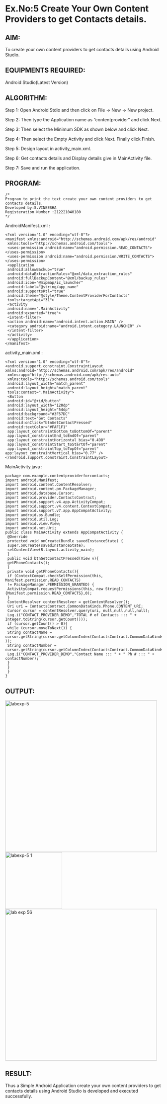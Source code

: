
# Ex.No:5 Create Your Own Content Providers to get Contacts details.


## AIM:

To create your own content providers to get contacts details using Android Studio.

## EQUIPMENTS REQUIRED:

Android Studio(Latest Version)

## ALGORITHM:

Step 1: Open Android Stdio and then click on File -> New -> New project.

Step 2: Then type the Application name as “contentprovider″ and click Next. 

Step 3: Then select the Minimum SDK as shown below and click Next.

Step 4: Then select the Empty Activity and click Next. Finally click Finish.

Step 5: Design layout in activity_main.xml.

Step 6: Get contacts details and Display details give in MainActivity file.

Step 7: Save and run the application.

## PROGRAM:

```
/*
Program to print the text create your own content providers to get contacts details.
Developed by:S.VINEESHA
Registeration Number :212221040180
*/
```

AndroidManifest.xml :

```
<?xml version="1.0" encoding="utf-8"?>
<manifest xmlns:android="http://schemas.android.com/apk/res/android"
 xmlns:tools="http://schemas.android.com/tools">
 <uses-permission android:name="android.permission.READ_CONTACTS"></uses-permission>
 <uses-permission android:name="android.permission.WRITE_CONTACTS"></uses-permission>
 <application
 android:allowBackup="true"
 android:dataExtractionRules="@xml/data_extraction_rules"
 android:fullBackupContent="@xml/backup_rules"
 android:icon="@mipmap/ic_launcher"
 android:label="@string/app_name"
 android:supportsRtl="true"
 android:theme="@style/Theme.ContentProviderForContacts"
 tools:targetApi="31">
 <activity
 android:name=".MainActivity"
 android:exported="true">
 <intent-filter>
 <action android:name="android.intent.action.MAIN" />
 <category android:name="android.intent.category.LAUNCHER" />
 </intent-filter>
 </activity>
 </application>
</manifest>
```

activity_main.xml :

```
<?xml version="1.0" encoding="utf-8"?>
<android.support.constraint.ConstraintLayout 
xmlns:android="http://schemas.android.com/apk/res/android"
 xmlns:app="http://schemas.android.com/apk/res-auto"
 xmlns:tools="http://schemas.android.com/tools"
 android:layout_width="match_parent"
 android:layout_height="match_parent"
 tools:context=".MainActivity">
 <Button
 android:id="@+id/button"
 android:layout_width="120dp"
 android:layout_height="54dp"
 android:background="#3F57DC"
 android:text="Get Contacts"
 android:onClick="btnGetContactPressed"
 android:textColor="#FAF1F1"
 app:layout_constraintBottom_toBottomOf="parent"
 app:layout_constraintEnd_toEndOf="parent"
 app:layout_constraintHorizontal_bias="0.498"
 app:layout_constraintStart_toStartOf="parent"
 app:layout_constraintTop_toTopOf="parent"
app:layout_constraintVertical_bias="0.77" />
</android.support.constraint.ConstraintLayout>
```

MainActivity.java :

```
package com.example.contentproviderforcontacts;
import android.Manifest;
import android.content.ContentResolver;
import android.content.pm.PackageManager;
import android.database.Cursor;
import android.provider.ContactsContract;
import android.support.v4.app.ActivityCompat;
import android.support.v4.content.ContextCompat;
import android.support.v7.app.AppCompatActivity;
import android.os.Bundle;
import android.util.Log;
import android.view.View;
import android.net.Uri;
public class MainActivity extends AppCompatActivity {
 @Override
 protected void onCreate(Bundle savedInstanceState) {
 super.onCreate(savedInstanceState);
 setContentView(R.layout.activity_main);
 }
 public void btnGetContactPressed(View v){
 getPhoneContacts();
 }
 private void getPhoneContacts(){
 if (ContextCompat.checkSelfPermission(this, Manifest.permission.READ_CONTACTS)
 != PackageManager.PERMISSION_GRANTED) {
 ActivityCompat.requestPermissions(this, new String[] 
{Manifest.permission.READ_CONTACTS},0);
 }
 ContentResolver contentResolver = getContentResolver();
 Uri uri = ContactsContract.CommonDataKinds.Phone.CONTENT_URI;
 Cursor cursor = contentResolver.query(uri, null,null,null,null);
 Log.i("CONTACT_PROVIDER_DEMO","TOTAL # of Contacts ::: " + 
Integer.toString(cursor.getCount()));
 if (cursor.getCount() > 0){
 while (cursor.moveToNext()) {
 String contactName = 
cursor.getString(cursor.getColumnIndex(ContactsContract.CommonDataKinds.Phone.DISPLAY_NAME
));
 String contactNumber = 
cursor.getString(cursor.getColumnIndex(ContactsContract.CommonDataKinds.Phone.NUMBER));
 Log.i("CONTACT_PROVIDER_DEMO","Contact Name ::: " + " Ph # ::: " + contactNumber);
 }
 }
 }
}
```

## OUTPUT:

<img width="488" alt="labexp-5" src="https://github.com/Vineesha29031970/Mobile-Application-Development/assets/133136880/bfa6101b-f085-4279-a90a-17c399fa7949">


<img width="183" alt="labexp-5 1" src="https://github.com/Vineesha29031970/Mobile-Application-Development/assets/133136880/23e1fbdf-81de-46f3-897d-2438129e3bb4">


<img width="488" alt="lab exp 56" src="https://github.com/Vineesha29031970/Mobile-Application-Development/assets/133136880/77bbb090-8bbe-4854-afa0-81507cb62450">


## RESULT:

Thus a Simple Android Application create your own content providers to get contacts details using Android Studio is developed and executed successfully.
